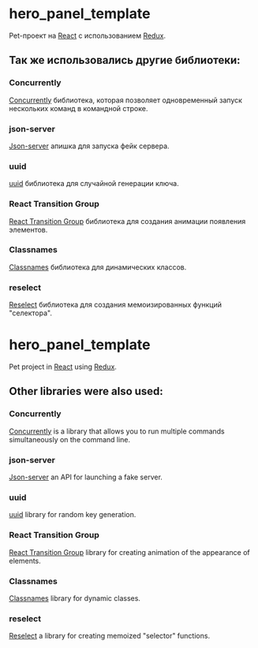 # hero_panel_template
Pet-проект на [React](https://react.dev/) с использованием [Redux](https://redux.js.org/).

## Так же использовались другие библиотеки:

### Concurrently
[Сoncurrently](https://www.npmjs.com/package/concurrently) библиотека, которая позволяет одновременный запуск нескольких команд в командной строке.

### json-server
[Json-server](https://www.npmjs.com/package/json-server) апишка для запуска фейк сервера.

### uuid
[uuid](https://www.npmjs.com/package/uuid) библиотека для случайной генерации ключа.

### React Transition Group 
[React Transition Group](https://reactcommunity.org/react-transition-group/) библиотека для создания анимации появления элементов.

### Classnames
[Classnames](https://www.npmjs.com/package/classnames) библиотека для динамических классов.

### reselect
[Reselect](https://www.npmjs.com/package/reselect) библиотека для создания мемоизированных функций "селектора". 

# hero_panel_template
Pet project in [React](https://react.dev/) using [Redux](https://redux.js.org/).

## Other libraries were also used:

### Concurrently
[Concurrently](https://www.npmjs.com/package/concurrently) is a library that allows you to run multiple commands simultaneously on the command line.

### json-server
[Json-server](https://www.npmjs.com/package/json-server) an API for launching a fake server.

### uuid
[uuid](https://www.npmjs.com/package/uuid) library for random key generation.

### React Transition Group
[React Transition Group](https://reactcommunity.org/react-transition-group/) library for creating animation of the appearance of elements.

### Classnames
[Classnames](https://www.npmjs.com/package/classnames) library for dynamic classes.

### reselect
[Reselect](https://www.npmjs.com/package/reselect) a library for creating memoized "selector" functions. 